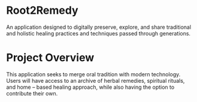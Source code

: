 # Root2Remedy
An application designed to digitally preserve, explore, and share traditional and holistic healing practices and techniques passed through generations.

# Project Overview
This application seeks to merge oral tradition with modern technology. Users will have access to an archive of herbal remedies, spiritual rituals, and home – based healing approach, while also having the option to contribute their own. 

#
